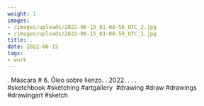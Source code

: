 ```yaml
---
weight: 1
images:
- /images/uploads/2022-06-15_01-08-56_UTC_2.jpg
- /images/uploads/2022-06-15_01-08-56_UTC_1.jpg
title: .
date: 2022-06-15
tags:
- work
---
```


.
Máscara # 6.
Óleo sobre lienzo.
.
2022.
.
.
.
#sketchbook #sketching #artgallery  #drawing #draw #drawings #drawingart #sketch
